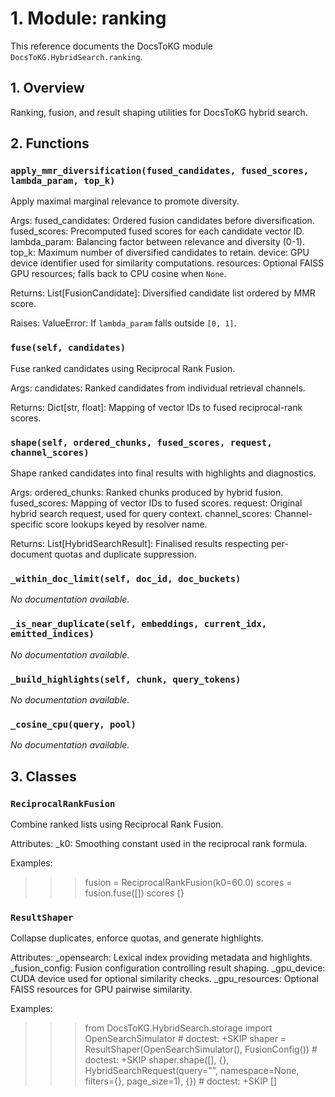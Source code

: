 # 1. Module: ranking

This reference documents the DocsToKG module ``DocsToKG.HybridSearch.ranking``.

## 1. Overview

Ranking, fusion, and result shaping utilities for DocsToKG hybrid search.

## 2. Functions

### `apply_mmr_diversification(fused_candidates, fused_scores, lambda_param, top_k)`

Apply maximal marginal relevance to promote diversity.

Args:
fused_candidates: Ordered fusion candidates before diversification.
fused_scores: Precomputed fused scores for each candidate vector ID.
lambda_param: Balancing factor between relevance and diversity (0-1).
top_k: Maximum number of diversified candidates to retain.
device: GPU device identifier used for similarity computations.
resources: Optional FAISS GPU resources; falls back to CPU cosine when ``None``.

Returns:
List[FusionCandidate]: Diversified candidate list ordered by MMR score.

Raises:
ValueError: If ``lambda_param`` falls outside ``[0, 1]``.

### `fuse(self, candidates)`

Fuse ranked candidates using Reciprocal Rank Fusion.

Args:
candidates: Ranked candidates from individual retrieval channels.

Returns:
Dict[str, float]: Mapping of vector IDs to fused reciprocal-rank scores.

### `shape(self, ordered_chunks, fused_scores, request, channel_scores)`

Shape ranked candidates into final results with highlights and diagnostics.

Args:
ordered_chunks: Ranked chunks produced by hybrid fusion.
fused_scores: Mapping of vector IDs to fused scores.
request: Original hybrid search request, used for query context.
channel_scores: Channel-specific score lookups keyed by resolver name.

Returns:
List[HybridSearchResult]: Finalised results respecting per-document quotas
and duplicate suppression.

### `_within_doc_limit(self, doc_id, doc_buckets)`

*No documentation available.*

### `_is_near_duplicate(self, embeddings, current_idx, emitted_indices)`

*No documentation available.*

### `_build_highlights(self, chunk, query_tokens)`

*No documentation available.*

### `_cosine_cpu(query, pool)`

*No documentation available.*

## 3. Classes

### `ReciprocalRankFusion`

Combine ranked lists using Reciprocal Rank Fusion.

Attributes:
_k0: Smoothing constant used in the reciprocal rank formula.

Examples:
>>> fusion = ReciprocalRankFusion(k0=60.0)
>>> scores = fusion.fuse([])
>>> scores
{}

### `ResultShaper`

Collapse duplicates, enforce quotas, and generate highlights.

Attributes:
_opensearch: Lexical index providing metadata and highlights.
_fusion_config: Fusion configuration controlling result shaping.
_gpu_device: CUDA device used for optional similarity checks.
_gpu_resources: Optional FAISS resources for GPU pairwise similarity.

Examples:
>>> from DocsToKG.HybridSearch.storage import OpenSearchSimulator  # doctest: +SKIP
>>> shaper = ResultShaper(OpenSearchSimulator(), FusionConfig())  # doctest: +SKIP
>>> shaper.shape([], {}, HybridSearchRequest(query="", namespace=None, filters={}, page_size=1), {})  # doctest: +SKIP
[]
